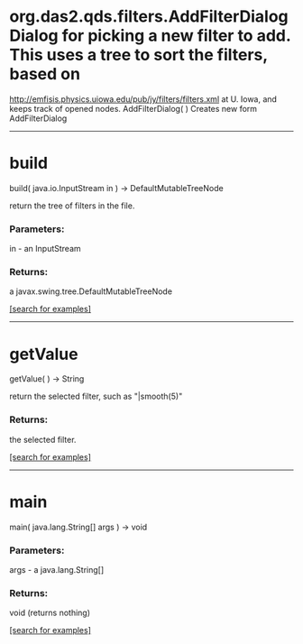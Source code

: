 # org.das2.qds.filters.AddFilterDialogDialog for picking a new filter to add.  This uses a tree to sort the filters, based on
 http://emfisis.physics.uiowa.edu/pub/jy/filters/filters.xml
 at U. Iowa, and keeps track of opened nodes.
AddFilterDialog( )
Creates new form AddFilterDialog

***
<a name="build"></a>
# build
build( java.io.InputStream in ) &rarr; DefaultMutableTreeNode

return the tree of filters in the file.

### Parameters:
in - an InputStream

### Returns:
a javax.swing.tree.DefaultMutableTreeNode


<a href="https://github.com/autoplot/dev/search?q=build&unscoped_q=build">[search for examples]</a>

***
<a name="getValue"></a>
# getValue
getValue(  ) &rarr; String

return the selected filter, such as "|smooth(5)"

### Returns:
the selected filter.

<a href="https://github.com/autoplot/dev/search?q=getValue&unscoped_q=getValue">[search for examples]</a>

***
<a name="main"></a>
# main
main( java.lang.String[] args ) &rarr; void



### Parameters:
args - a java.lang.String[]

### Returns:
void (returns nothing)


<a href="https://github.com/autoplot/dev/search?q=main&unscoped_q=main">[search for examples]</a>

